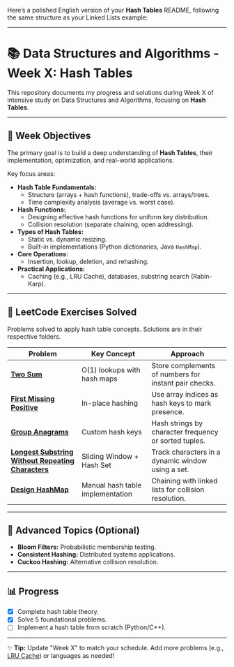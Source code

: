 Here’s a polished English version of your **Hash Tables** README, following the same structure as your Linked Lists example:

---

# 📚 Data Structures and Algorithms - Week X: Hash Tables  

This repository documents my progress and solutions during Week X of intensive study on Data Structures and Algorithms, focusing on **Hash Tables**.  

---

## 🎯 Week Objectives  
The primary goal is to build a deep understanding of **Hash Tables**, their implementation, optimization, and real-world applications.  

Key focus areas:  
- **Hash Table Fundamentals:**  
  - Structure (arrays + hash functions), trade-offs vs. arrays/trees.  
  - Time complexity analysis (average vs. worst case).  
- **Hash Functions:**  
  - Designing effective hash functions for uniform key distribution.  
  - Collision resolution (separate chaining, open addressing).  
- **Types of Hash Tables:**  
  - Static vs. dynamic resizing.  
  - Built-in implementations (Python dictionaries, Java `HashMap`).  
- **Core Operations:**  
  - Insertion, lookup, deletion, and rehashing.  
- **Practical Applications:**  
  - Caching (e.g., LRU Cache), databases, substring search (Rabin-Karp).  

---

## 🚀 LeetCode Exercises Solved  
Problems solved to apply hash table concepts. Solutions are in their respective folders.  

| Problem | Key Concept | Approach |  
|---------|------------|----------|  
| [**Two Sum**](https://leetcode.com/problems/two-sum/) | O(1) lookups with hash maps | Store complements of numbers for instant pair checks. |  
| [**First Missing Positive**](https://leetcode.com/problems/first-missing-positive/) | In-place hashing | Use array indices as hash keys to mark presence. |  
| [**Group Anagrams**](https://leetcode.com/problems/group-anagrams/) | Custom hash keys | Hash strings by character frequency or sorted tuples. |  
| [**Longest Substring Without Repeating Characters**](https://leetcode.com/problems/longest-substring-without-repeating-characters/) | Sliding Window + Hash Set | Track characters in a dynamic window using a set. |  
| [**Design HashMap**](https://leetcode.com/problems/design-hashmap/) | Manual hash table implementation | Chaining with linked lists for collision resolution. |  

---

## 📌 Advanced Topics (Optional)  
- **Bloom Filters:** Probabilistic membership testing.  
- **Consistent Hashing:** Distributed systems applications.  
- **Cuckoo Hashing:** Alternative collision resolution.  

---

## 📊 Progress  
- [x] Complete hash table theory.  
- [x] Solve 5 foundational problems.  
- [ ] Implement a hash table from scratch (Python/C++).  

---

✨ **Tip:** Update "Week X" to match your schedule. Add more problems (e.g., [LRU Cache](https://leetcode.com/problems/lru-cache/)) or languages as needed!  
